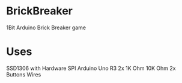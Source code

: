 # BrickBreaker
 1Bit Arduino Brick Breaker game 


# Uses 
 SSD1306 with Hardware SPI
 Arduino Uno R3
 2x 1K Ohm
 10K Ohm
 2x Buttons
 Wires
